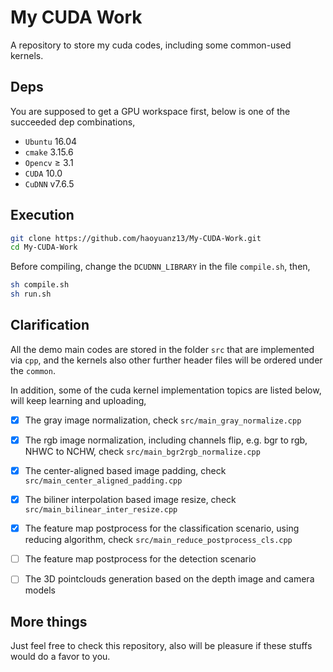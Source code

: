 # My CUDA Work
A repository to store my cuda codes, including some common-used kernels. 

## Deps
You are supposed to get a GPU workspace first, below is one of the succeeded dep combinations, 
- `Ubuntu` 16.04
- `cmake` 3.15.6
- `Opencv` ≥ 3.1
- `CUDA` 10.0
- `CuDNN` v7.6.5


## Execution
```bash
git clone https://github.com/haoyuanz13/My-CUDA-Work.git
cd My-CUDA-Work
```

Before compiling, change the `DCUDNN_LIBRARY` in the file `compile.sh`, then, 
```bash
sh compile.sh
sh run.sh
```


## Clarification
All the demo main codes are stored in the folder `src` that are implemented via `cpp`, and the kernels also other further header files will be ordered under the `common`.

In addition, some of the cuda kernel implementation topics are listed below, will keep learning and uploading, <br>
- [x] The gray image normalization, check `src/main_gray_normalize.cpp`
- [x] The rgb image normalization, including channels flip, e.g. bgr to rgb, NHWC to NCHW, check `src/main_bgr2rgb_normalize.cpp`
- [x] The center-aligned based image padding, check `src/main_center_aligned_padding.cpp`
- [x] The biliner interpolation based image resize, check `src/main_bilinear_inter_resize.cpp`
- [x] The feature map postprocess for the classification scenario, using reducing algorithm, check `src/main_reduce_postprocess_cls.cpp`
- [ ] The feature map postprocess for the detection scenario
- [ ] The 3D pointclouds generation based on the depth image and camera models


## More things
Just feel free to check this repository, also will be pleasure if these stuffs would do a favor to you.
